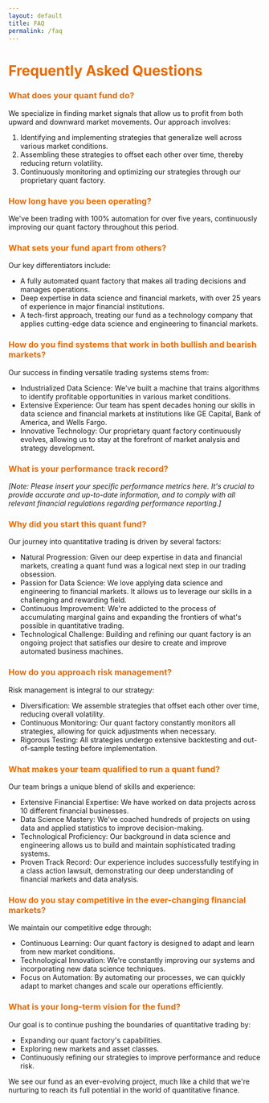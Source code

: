 ```yaml
---
layout: default
title: FAQ
permalink: /faq
---
```


<div class="container faq-container mt-4">
  <h1 class="text-center" style="color: rgb(233,107,5);">Frequently Asked Questions</h1>


  <h3 style="color: rgb(233,107,5);">What does your quant fund do?</h3>
  <p>We specialize in finding market signals that allow us to profit from both upward and downward market movements. Our approach involves:</p>
  <ol>
    <li>Identifying and implementing strategies that generalize well across various market conditions.</li>
    <li>Assembling these strategies to offset each other over time, thereby reducing return volatility.</li>
    <li>Continuously monitoring and optimizing our strategies through our proprietary quant factory.</li>
  </ol>

  <h3 style="color: rgb(233,107,5);">How long have you been operating?</h3>
  <p>We've been trading with 100% automation for over five years, continuously improving our quant factory throughout this period.</p>

  <h3 style="color: rgb(233,107,5);">What sets your fund apart from others?</h3>
  <p>Our key differentiators include:</p>
  <ul>
    <li>A fully automated quant factory that makes all trading decisions and manages operations.</li>
    <li>Deep expertise in data science and financial markets, with over 25 years of experience in major financial institutions.</li>
    <li>A tech-first approach, treating our fund as a technology company that applies cutting-edge data science and engineering to financial markets.</li>
  </ul>

  <h3 style="color: rgb(233,107,5);">How do you find systems that work in both bullish and bearish markets?</h3>
  <p>Our success in finding versatile trading systems stems from:</p>
  <ul>
    <li>Industrialized Data Science: We've built a machine that trains algorithms to identify profitable opportunities in various market conditions.</li>
    <li>Extensive Experience: Our team has spent decades honing our skills in data science and financial markets at institutions like GE Capital, Bank of America, and Wells Fargo.</li>
    <li>Innovative Technology: Our proprietary quant factory continuously evolves, allowing us to stay at the forefront of market analysis and strategy development.</li>
  </ul>

  <h3 style="color: rgb(233,107,5);">What is your performance track record?</h3>
  <p><em>[Note: Please insert your specific performance metrics here. It's crucial to provide accurate and up-to-date information, and to comply with all relevant financial regulations regarding performance reporting.]</em></p>

  <h3 style="color: rgb(233,107,5);">Why did you start this quant fund?</h3>
  <p>Our journey into quantitative trading is driven by several factors:</p>
  <ul>
    <li>Natural Progression: Given our deep expertise in data and financial markets, creating a quant fund was a logical next step in our trading obsession.</li>
    <li>Passion for Data Science: We love applying data science and engineering to financial markets. It allows us to leverage our skills in a challenging and rewarding field.</li>
    <li>Continuous Improvement: We're addicted to the process of accumulating marginal gains and expanding the frontiers of what's possible in quantitative trading.</li>
    <li>Technological Challenge: Building and refining our quant factory is an ongoing project that satisfies our desire to create and improve automated business machines.</li>
  </ul>

  <h3 style="color: rgb(233,107,5);">How do you approach risk management?</h3>
  <p>Risk management is integral to our strategy:</p>
  <ul>
    <li>Diversification: We assemble strategies that offset each other over time, reducing overall volatility.</li>
    <li>Continuous Monitoring: Our quant factory constantly monitors all strategies, allowing for quick adjustments when necessary.</li>
    <li>Rigorous Testing: All strategies undergo extensive backtesting and out-of-sample testing before implementation.</li>
  </ul>

  <h3 style="color: rgb(233,107,5);">What makes your team qualified to run a quant fund?</h3>
  <p>Our team brings a unique blend of skills and experience:</p>
  <ul>
    <li>Extensive Financial Expertise: We have worked on data projects across 10 different financial businesses.</li>
    <li>Data Science Mastery: We've coached hundreds of projects on using data and applied statistics to improve decision-making.</li>
    <li>Technological Proficiency: Our background in data science and engineering allows us to build and maintain sophisticated trading systems.</li>
    <li>Proven Track Record: Our experience includes successfully testifying in a class action lawsuit, demonstrating our deep understanding of financial markets and data analysis.</li>
  </ul>

  <h3 style="color: rgb(233,107,5);">How do you stay competitive in the ever-changing financial markets?</h3>
  <p>We maintain our competitive edge through:</p>
  <ul>
    <li>Continuous Learning: Our quant factory is designed to adapt and learn from new market conditions.</li>
    <li>Technological Innovation: We're constantly improving our systems and incorporating new data science techniques.</li>
    <li>Focus on Automation: By automating our processes, we can quickly adapt to market changes and scale our operations efficiently.</li>
  </ul>

  <h3 style="color: rgb(233,107,5);">What is your long-term vision for the fund?</h3>
  <p>Our goal is to continue pushing the boundaries of quantitative trading by:</p>
  <ul>
    <li>Expanding our quant factory's capabilities.</li>
    <li>Exploring new markets and asset classes.</li>
    <li>Continuously refining our strategies to improve performance and reduce risk.</li>
  </ul>
  <p>We see our fund as an ever-evolving project, much like a child that we're nurturing to reach its full potential in the world of quantitative finance.</p>
</div>
